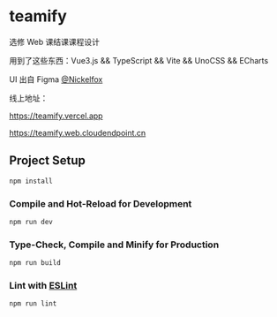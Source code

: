 # teamify

选修 Web 课结课课程设计

用到了这些东西：Vue3.js && TypeScript && Vite && UnoCSS && ECharts

UI 出自 Figma [@Nickelfox](https://www.figma.com/@Nickelfox)

线上地址：

<https://teamify.vercel.app>

<https://teamify.web.cloudendpoint.cn>

## Project Setup

```sh
npm install
```

### Compile and Hot-Reload for Development

```sh
npm run dev
```

### Type-Check, Compile and Minify for Production

```sh
npm run build
```

### Lint with [ESLint](https://eslint.org/)

```sh
npm run lint
```

